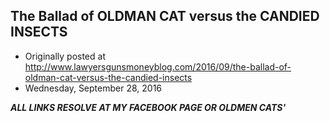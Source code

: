 ## The Ballad of OLDMAN CAT versus the CANDIED INSECTS

 * Originally posted at http://www.lawyersgunsmoneyblog.com/2016/09/the-ballad-of-oldman-cat-versus-the-candied-insects
 * Wednesday, September 28, 2016

_**ALL LINKS RESOLVE AT MY FACEBOOK PAGE OR OLDMEN CATS'**_